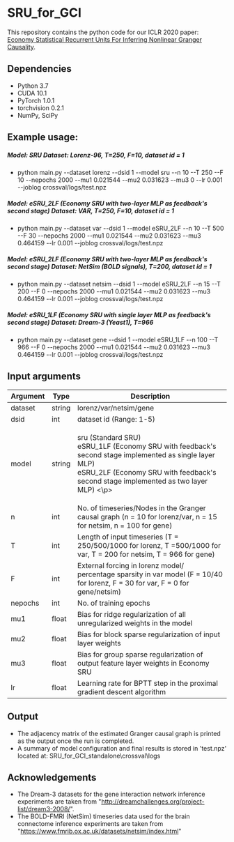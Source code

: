 # SRU_for_GCI
This repository contains the python code for our ICLR 2020 paper: [Economy Statistical Recurrent Units For Inferring Nonlinear Granger Causality](https://arxiv.org/abs/1911.09879).

## Dependencies
- Python 3.7
- CUDA 10.1
- PyTorch 1.0.1
- torchvision 0.2.1
- NumPy, SciPy

## Example usage: 
##### Model: SRU    Dataset: Lorenz-96, T=250, F=10, dataset id = 1
- python main.py --dataset lorenz --dsid 1 --model sru --n 10 --T 250 --F 10 --nepochs 2000 --mu1 0.021544 --mu2 0.031623 --mu3 0 --lr 0.001 --joblog crossval/logs/test.npz

##### Model: eSRU_2LF (Economy SRU with two-layer MLP as feedback's second stage)    Dataset: VAR, T=250, F=10, dataset id = 1
- python main.py --dataset var --dsid 1 --model eSRU_2LF --n 10 --T 500 --F 30 --nepochs 2000 --mu1 0.021544 --mu2 0.031623 --mu3 0.464159 --lr 0.001 --joblog crossval/logs/test.npz

##### Model: eSRU_2LF (Economy SRU with two-layer MLP as feedback's second stage)    Dataset: NetSim (BOLD signals), T=200, dataset id = 1
- python main.py --dataset netsim --dsid 1 --model eSRU_2LF --n 15 --T 200 --F 0 --nepochs 2000 --mu1 0.021544 --mu2 0.031623 --mu3 0.464159 --lr 0.001 --joblog crossval/logs/test.npz

##### Model: eSRU_1LF (Economy SRU with single layer MLP as feedback's second stage)    Dataset: Dream-3 (Yeast1), T=966 
- python main.py --dataset gene --dsid 1 --model eSRU_1LF --n 100 --T 966 --F 0 --nepochs 2000 --mu1 0.021544 --mu2 0.031623 --mu3 0.464159 --lr 0.001 --joblog crossval/logs/test.npz


## Input arguments

|Argument| Type     | Description          |
|--------|----------|-------------------------|
|dataset | string   | lorenz/var/netsim/gene   |
|dsid    | int      | dataset id (Range: 1-5) |
|model   | string   | <p>sru (Standard SRU) <br> eSRU_1LF (Economy SRU with feedback's second stage implemented as single layer MLP) <br> eSRU_2LF (Economy SRU with feedback's second stage implemented as two layer MLP) <\p>  |
|n       | int 	    | No. of timeseries/Nodes in the Granger causal graph (n = 10 for lorenz/var, n = 15 for netsim, n = 100 for gene) |
|T       | int      | Length of input timeseries (T = 250/500/1000 for lorenz, T =500/1000 for var, T = 200 for netsim, T = 966 for gene) |
|F       | int      | External forcing in lorenz model/ percentage sparsity in var model (F = 10/40 for lorenz, F = 30 for var, F = 0 for gene/netsim) |
|nepochs	| int      |  No. of training epochs |
|mu1     | float    |  Bias for ridge regularization of all unregularized weights in the model  |
|mu2     | float    |  Bias for block sparse regularization of input layer weights  |
|mu3     | float    |  Bias for group sparse regularization of output feature layer weights in Economy SRU |
|lr      | float    |  Learning rate for BPTT step in the proximal gradient descent algorithm |


## Output 
- The adjacency matrix of the estimated Granger causal graph is printed as the output once the run is completed.
- A summary of model configuration and final results is stored in 'test.npz' located at: SRU_for_GCI_standalone\crossval\logs


## Acknowledgements
- The Dream-3 datasets for the gene interaction network inference experiments are taken from "http://dreamchallenges.org/project-list/dream3-2008/". 
- The BOLD-FMRI (NetSim) timeseries data used for the brain connectome inference experiments are taken from "https://www.fmrib.ox.ac.uk/datasets/netsim/index.html"  


